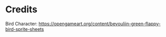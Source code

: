 

# Credits

Bird Character: https://opengameart.org/content/bevouliin-green-flappy-bird-sprite-sheets